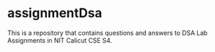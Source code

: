 # assignmentDsa
This is a repository that contains questions and answers to DSA Lab Assignments in NIT Calicut CSE S4.